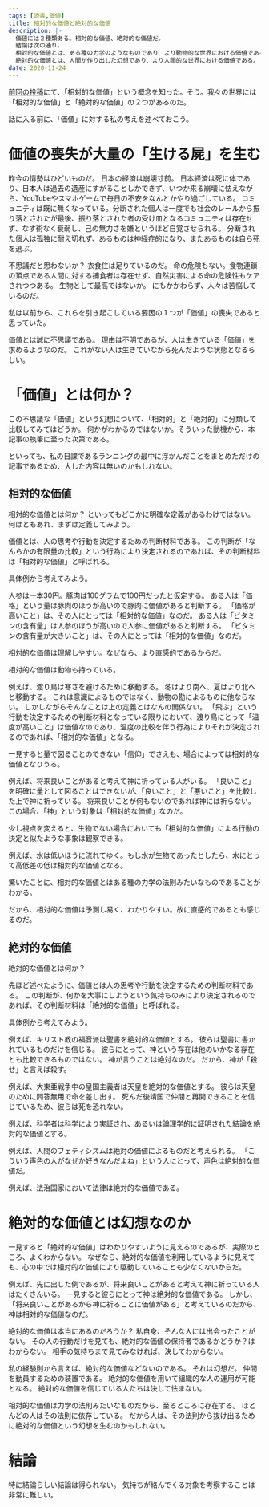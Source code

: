 ```yaml
---
tags: [読書,価値]
title: 相対的な価値と絶対的な価値
description: |-
  価値には２種類ある。相対的な価値、絶対的な価値だ。
  結論は次の通り。
  相対的な価値とは、ある種の力学のようなものであり、より動物的な世界における価値である。
  絶対的な価値とは、人間が作り出した幻想であり、より人間的な世界における価値である。
date: 2020-11-24
---
```


[前回の投稿](https://blog.tach.dev/blog/2020-11-20-%E6%AD%BB%E3%81%AE%E8%AC%9B%E7%BE%A9%28%E6%A9%8B%E7%88%AA%E5%A4%A7%E4%B8%89%E9%83%8E%29)にて、「相対的な価値」という概念を知った。そう。我々の世界には「相対的な価値」と「絶対的な価値」の２つがあるのだ。

話に入る前に、「価値」に対する私の考えを述べておこう。

# 価値の喪失が大量の「生ける屍」を生む

昨今の情勢はひどいものだ。
日本の経済は崩壊寸前。
日本経済は死に体であり、日本人は過去の遺産にすがることしかできず、いつか来る崩壊に怯えながら、YouTubeやスマホゲームで毎日の不安をなんとかやり過ごしている。
コミュニティは既に無くなっている。分断された個人は一度でも社会のレールから振り落とされたが最後、振り落とされた者の受け皿となるコミュニティは存在せず、なす術なく衰弱し、己の無力さを嫌というほど自覚させられる。
分断された個人は孤独に耐え切れず、あるものは神経症的になり、またあるものは自ら死を選ぶ。

不思議だと思わないか？
衣食住は足りているのだ。
命の危険もない。食物連鎖の頂点である人間に対する捕食者は存在せず、自然災害による命の危険性もケアされつつある。
生物として最高ではないか。
にもかかわらず、人々は苦悩しているのだ。

私は以前から、これらを引き起こしている要因の１つが「価値」の喪失であると思っていた。

価値とは誠に不思議である。
理由は不明であるが、人は生きている「価値」を求めるようなのだ。
これがない人は生きていながら死んだような状態となるらしい。

# 「価値」とは何か？

この不思議な「価値」という幻想について、「相対的」と「絶対的」に分類して比較してみてはどうか。
何かがわかるのではないか。そういった動機から、本記事の執筆に至った次第である。

といっても、私の日課であるランニングの最中に浮かんだことをまとめただけの記事であるため、大した内容は無いのかもしれない。

## 相対的な価値

相対的な価値とは何か？
といってもどこかに明確な定義があるわけではない。
何はともあれ、まずは定義してみよう。

価値とは、人の思考や行動を決定するための判断材料である。
この判断が「なんらかの有限量の比較」という行為により決定されるのであれば、その判断材料は「相対的な価値」と呼ばれる。

具体例から考えてみよう。

人参は一本30円。豚肉は100グラムで100円だったと仮定する。
ある人は「価格」という量は豚肉のほうが高いので豚肉に価値があると判断する。
「価格が高いこと」は、その人にとっては「相対的な価値」なのだ。
ある人は「ビタミンの含有量」は人参のほうが高いので人参に価値があると判断する。
「ビタミンの含有量が大きいこと」は、その人にとっては「相対的な価値」なのだ。

相対的な価値は理解しやすい。なぜなら、より直感的であるからだ。

相対的な価値は動物も持っている。

例えば、渡り鳥は寒さを避けるために移動する。
冬はより南へ、夏はより北へと移動する。
これは意識によるものではなく、動物の勘によるものに他ならない。
しかしながらそんなことは上の定義とはなんの関係ない。
「飛ぶ」という行動を決定するための判断材料となっている限りにおいて、渡り鳥にとって「温度が高いこと」は価値なのであり、温度の比較を伴う行為によりそれが決定されるのであれば、「相対的な価値」となる。

一見すると量で図ることのできない「信仰」でさえも、場合によっては相対的な価値となりうる。

例えば、将来良いことがあると考えて神に祈っている人がいる。
「良いこと」を明確に量として図ることはできないが、「良いこと」と「悪いこと」を比較した上で神に祈っている。
将来良いことが何もないのであれば神には祈らない。
この場合、「神」という対象は「相対的な価値」なのだ。

少し視点を変えると、生物でない場合においても「相対的な価値」による行動の決定と似たような事象は観察できる。

例えば、水は低いほうに流れてゆく。もし水が生物であったとしたら、水にとって高低差の低は相対的な価値となる。

驚いたことに、相対的な価値とはある種の力学の法則みたいなものであることがわかる。

だから、相対的な価値は予測し易く、わかりやすい。故に直感的であるとも感じるのだ。

## 絶対的な価値

絶対的な価値とは何か？

先ほど述べたように、価値とは人の思考や行動を決定するための判断材料である。
この判断が、何かを大事にしようという気持ちのみにより決定されるのであれば、その判断材料は「絶対的な価値」と呼ばれる。

具体例から考えてみよう。

例えば、キリスト教の福音派は聖書を絶対的な価値とする。
彼らは聖書に書かれているものだけを信じる。
彼らにとって、神という存在は他のいかなる存在とも比較できるものではない。
神が言うことは絶対なのだ。
だから、神が「殺せ」と言えば殺す。

例えば、大東亜戦争中の皇国主義者は天皇を絶対的な価値とする。
彼らは天皇のために問答無用で命を差し出す。
死んだ後靖国で仲間と再開できることを信じているため、彼らは死を恐れない。

例えば、科学者は科学により実証され、あるいは論理学的に証明された結論を絶対的な価値とする。

例えば、人間のフェティシズムは絶対の価値によるものだと考えられる。
「こういう声色の人がなぜか好きなんだよね」という人にとって、声色は絶対的な価値だ。

例えば、法治国家において法律は絶対的な価値である。

# 絶対的な価値とは幻想なのか

一見すると「絶対的な価値」はわかりやすいように見えるのであるが、実際のところ、よくわからない。
なぜなら、絶対的な価値を利用しているように見えても、心の中では相対的な価値により駆動していることも少なくないからだ。

例えば、先に出した例であるが、将来良いことがあると考えて神に祈っている人はたくさんいる。
一見すると彼らにとって神は絶対的な価値である。
しかし、「将来良いことがあるから神に祈ることに価値がある」と考えているのだから、神は相対的な価値なのだ。

絶対的な価値は本当にあるのだろうか？
私自身、そんな人には出会ったことがない。
その人の行動だけを見ても、絶対的な価値の保持者であるかどうか？はわからない。
相手の気持ちまで見てみなければ、決してわからない。

私の経験則から言えば、絶対的な価値などないのである。
それは幻想だ。
仲間を動員するための装置である。
絶対的な価値を用いて組織的な人の運用が可能となる。
絶対的な価値を信じている人たちは決して怯まない。

相対的な価値は力学の法則みたいなものだから、至るところに存在する。
ほとんどの人はその法則に依存している。
だから人は、その法則から抜け出るために絶対的な価値という幻想を生むのかもしれない。

# 結論

特に結論らしい結論は得られない。
気持ちが絡んでくる対象を考察することは非常に難しい。